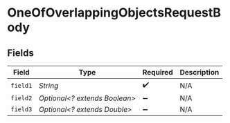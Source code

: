 # OneOfOverlappingObjectsRequestBody


## Fields

| Field                         | Type                          | Required                      | Description                   |
| ----------------------------- | ----------------------------- | ----------------------------- | ----------------------------- |
| `field1`                      | *String*                      | :heavy_check_mark:            | N/A                           |
| `field2`                      | *Optional<? extends Boolean>* | :heavy_minus_sign:            | N/A                           |
| `field3`                      | *Optional<? extends Double>*  | :heavy_minus_sign:            | N/A                           |